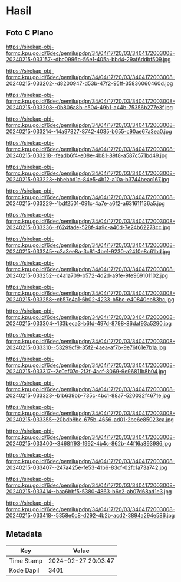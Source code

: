 # Hasil

## Foto C Plano

https://sirekap-obj-formc.kpu.go.id/6dec/pemilu/pdpr/34/04/17/20/03/3404172003008-20240215-033157--dbc0996b-56e1-405a-bbd4-29af6ddbf509.jpg

https://sirekap-obj-formc.kpu.go.id/6dec/pemilu/pdpr/34/04/17/20/03/3404172003008-20240215-033202--d8200947-d53b-47f2-95ff-35836060460d.jpg

https://sirekap-obj-formc.kpu.go.id/6dec/pemilu/pdpr/34/04/17/20/03/3404172003008-20240215-033208--0b806a8b-c504-49b1-a44b-75356b277e3f.jpg

https://sirekap-obj-formc.kpu.go.id/6dec/pemilu/pdpr/34/04/17/20/03/3404172003008-20240215-033214--14a97327-8742-4035-b655-c90ae67a3ea0.jpg

https://sirekap-obj-formc.kpu.go.id/6dec/pemilu/pdpr/34/04/17/20/03/3404172003008-20240215-033218--feadb6f4-e08e-4b81-89f8-a587c571bd49.jpg

https://sirekap-obj-formc.kpu.go.id/6dec/pemilu/pdpr/34/04/17/20/03/3404172003008-20240215-033223--bbebbd1a-84e5-4b12-a10a-b3744beac167.jpg

https://sirekap-obj-formc.kpu.go.id/6dec/pemilu/pdpr/34/04/17/20/03/3404172003008-20240215-033229--1bdf2501-091c-4a7e-a6f2-a631611136a5.jpg

https://sirekap-obj-formc.kpu.go.id/6dec/pemilu/pdpr/34/04/17/20/03/3404172003008-20240215-033236--f624fade-528f-4a9c-a40d-7e24b62278cc.jpg

https://sirekap-obj-formc.kpu.go.id/6dec/pemilu/pdpr/34/04/17/20/03/3404172003008-20240215-033245--c2a3ee8a-3c81-4be1-9230-a2410e8c61bd.jpg

https://sirekap-obj-formc.kpu.go.id/6dec/pemilu/pdpr/34/04/17/20/03/3404172003008-20240215-033252--c4a1a709-b572-4d2d-a9fe-9fe969101102.jpg

https://sirekap-obj-formc.kpu.go.id/6dec/pemilu/pdpr/34/04/17/20/03/3404172003008-20240215-033258--cb57e4a1-6b02-4233-b5bc-e40840eb83bc.jpg

https://sirekap-obj-formc.kpu.go.id/6dec/pemilu/pdpr/34/04/17/20/03/3404172003008-20240215-033304--133beca3-b6fd-497d-8798-86daf93a5290.jpg

https://sirekap-obj-formc.kpu.go.id/6dec/pemilu/pdpr/34/04/17/20/03/3404172003008-20240215-033310--53299cf9-35f2-4aea-af7b-9e76f61e7b1a.jpg

https://sirekap-obj-formc.kpu.go.id/6dec/pemilu/pdpr/34/04/17/20/03/3404172003008-20240215-033317--2c0af07c-2f3f-4acf-8069-9e96811b8b04.jpg

https://sirekap-obj-formc.kpu.go.id/6dec/pemilu/pdpr/34/04/17/20/03/3404172003008-20240215-033323--b1b639bb-735c-4bc1-88a7-520032f4671e.jpg

https://sirekap-obj-formc.kpu.go.id/6dec/pemilu/pdpr/34/04/17/20/03/3404172003008-20240215-033355--20bdb8bc-675b-4656-ad01-2be6e85023ca.jpg

https://sirekap-obj-formc.kpu.go.id/6dec/pemilu/pdpr/34/04/17/20/03/3404172003008-20240215-033400--3468ff93-f992-4b4c-862b-44f16a893986.jpg

https://sirekap-obj-formc.kpu.go.id/6dec/pemilu/pdpr/34/04/17/20/03/3404172003008-20240215-033407--247a425e-fe53-41b6-83cf-02fc1a73a742.jpg

https://sirekap-obj-formc.kpu.go.id/6dec/pemilu/pdpr/34/04/17/20/03/3404172003008-20240215-033414--baa6bbf5-5380-4863-b6c2-ab07d68ad1e3.jpg

https://sirekap-obj-formc.kpu.go.id/6dec/pemilu/pdpr/34/04/17/20/03/3404172003008-20240215-033418--5358e0c8-d292-4b2b-acd2-3894a294e586.jpg


## Metadata

| Key        | Value               |
| ---------- | ------------------- |
| Time Stamp | 2024-02-27 20:03:47 |
| Kode Dapil | 3401                |



